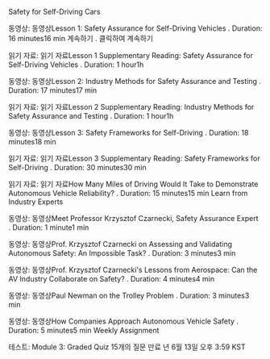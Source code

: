 Safety for Self-Driving Cars


동영상: 동영상Lesson 1: Safety Assurance for Self-Driving Vehicles
. Duration: 16 minutes16 min
계속하기
. 클릭하여 계속하기

읽기 자료: 읽기 자료Lesson 1 Supplementary Reading: Safety Assurance for Self-Driving Vehicles
. Duration: 1 hour1h

동영상: 동영상Lesson 2: Industry Methods for Safety Assurance and Testing
. Duration: 17 minutes17 min

읽기 자료: 읽기 자료Lesson 2 Supplementary Reading: Industry Methods for Safety Assurance and Testing
. Duration: 1 hour1h

동영상: 동영상Lesson 3: Safety Frameworks for Self-Driving
. Duration: 18 minutes18 min

읽기 자료: 읽기 자료Lesson 3 Supplementary Reading: Safety Frameworks for Self-Driving
. Duration: 30 minutes30 min

읽기 자료: 읽기 자료How Many Miles of Driving Would It Take to Demonstrate Autonomous Vehicle Reliability?
. Duration: 15 minutes15 min
Learn from Industry Experts


동영상: 동영상Meet Professor Krzysztof Czarnecki, Safety Assurance Expert
. Duration: 1 minute1 min

동영상: 동영상Prof. Krzysztof Czarnecki on Assessing and Validating Autonomous Safety: An Impossible Task?
. Duration: 3 minutes3 min

동영상: 동영상Prof. Krzysztof Czarnecki's Lessons from Aerospace: Can the AV Industry Collaborate on Safety?
. Duration: 4 minutes4 min

동영상: 동영상Paul Newman on the Trolley Problem
. Duration: 3 minutes3 min

동영상: 동영상How Companies Approach Autonomous Vehicle Safety
. Duration: 5 minutes5 min
Weekly Assignment


테스트: Module 3: Graded Quiz
15개의 질문
만료 년 6월 13일 오후 3:59 KST